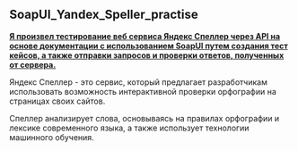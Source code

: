 ## SoapUI_Yandex_Speller_practise
<u><b>Я произвел тестирование веб сервиса Яндекс Спеллер через API на основе документации с использованием SoapUI путем создания тест кейсов, а также отправки запросов и проверки ответов, полученных от сервера. </u></b>

Яндекс Спеллер - это сервис, который предлагает разработчикам использовать возможность интерактивной проверки орфографии на страницах своих сайтов.

Спеллер анализирует слова, основываясь на правилах орфографии и лексике современного языка, а также использует технологии машинного обучения.
